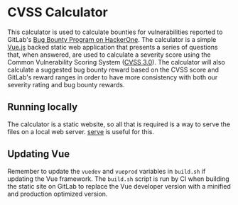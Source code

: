 # CVSS Calculator

This calculator is used to calculate bounties for vulnerabilities reported to GitLab's [Bug Bounty Program on HackerOne](https://hackerone.com/gitlab). The calculator is a simple [Vue.js](https://vuejs.org/) backed static web application that presents a series of questions that, when answered, are used to calculate a severity score using the Common Vulnerability Scoring System ([CVSS 3.0](https://www.first.org/cvss/v3.0/specification-document)). The calculator will also calculate a suggested bug bounty reward based on the CVSS score and GitLab's reward ranges in order to have more consistency with both our severity rating and bug bounty rewards.

## Running locally
The calculator is a static website, so all that is required is a way to serve the files on a local web server. [serve](https://npm.io/package/serve) is useful for this.

## Updating Vue
Remember to update the `vuedev` and `vueprod` variables in `build.sh` if updating the Vue framework. The `build.sh` script is run by CI when building the static site on GitLab to replace the Vue developer version with a minified and production optimized version.
